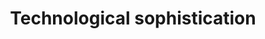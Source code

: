 ---
title: 'Technological sophistication'
description: 'This is a description'
research:
- labour-markets
- another-research-post
---